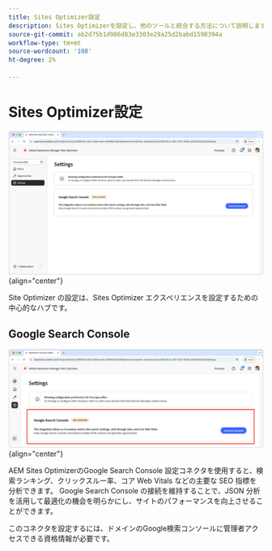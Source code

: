 ```yaml
---
title: Sites Optimizer設定
description: Sites Optimizerを設定し、他のツールと統合する方法について説明します。
source-git-commit: ab2d75b1d986d83e3303e29a25d2babd1598394a
workflow-type: tm+mt
source-wordcount: '108'
ht-degree: 2%

---
```



# Sites Optimizer設定

![Sites Optimizerの設定 ](./assets/settings/hero.png){align="center"}

Site Optimizer の設定は、Sites Optimizer エクスペリエンスを設定するための中心的なハブです。

## Google Search Console

![Google Search Console の Site Optimizer の設定 ](./assets/settings/google-search-console.png){align="center"}

AEM Sites OptimizerのGoogle Search Console 設定コネクタを使用すると、検索ランキング、クリックスルー率、コア Web Vitals などの主要な SEO 指標を分析できます。 Google Search Console の接続を維持することで、JSON 分析を活用して最適化の機会を明らかにし、サイトのパフォーマンスを向上させることができます。

このコネクタを設定するには、ドメインのGoogle検索コンソールに管理者アクセスできる資格情報が必要です。
